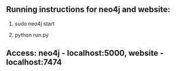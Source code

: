 ## Running instructions for neo4j and website:	

1. sudo neo4j start
	
1. python run.py

## Access: neo4j - localhost:5000, website - localhost:7474
